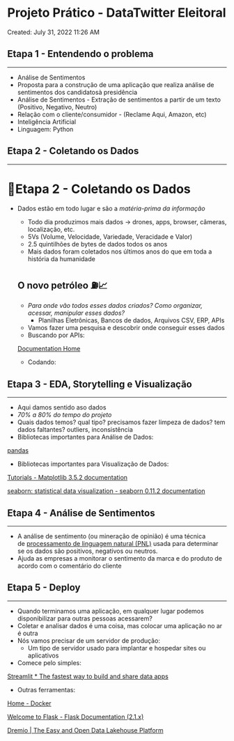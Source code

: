 # Projeto Prático - DataTwitter Eleitoral

Created: July 31, 2022 11:26 AM

## Etapa 1 - Entendendo o problema

---

- Análise de Sentimentos
- Proposta para a construção de uma aplicação que realiza análise de sentimentos dos candidatosà presidência
- Análise de Sentimentos - Extração de sentimentos a partir de um texto (Positivo, Negativo, Neutro)
- Relação com o cliente/consumidor - (Reclame Aqui, Amazon, etc)
- Inteligência Artificial
- Linguagem: Python

## Etapa 2 - Coletando os Dados

---

# 🧩Etapa 2 - Coletando os Dados

- Dados estão em todo lugar e são a *matéria-prima da informação*
    - Todo dia produzimos mais dados → drones, apps, browser, câmeras, localização, etc.
    - 5Vs (Volume, Velocidade, Variedade, Veracidade e Valor)
    - 2.5 quintilhões de bytes de dados todos os anos
    - Mais dados foram coletados nos últimos anos do que em toda a história da humanidade
    
    ## O novo petróleo ⛽📈
    
    - *Para onde vão todos esses dados criados? Como organizar, acessar, manipular esses dados?*
        - Planilhas Eletrônicas, Bancos de dados, Arquivos CSV, ERP, APIs
    - Vamos fazer uma pesquisa e descobrir onde conseguir esses dados
    - Buscando por APIs:
    
    [Documentation Home](https://developer.twitter.com/en/docs)
    
    - Codando:

## Etapa 3 - EDA, Storytelling e Visualização

---

- Aqui damos sentido aso dados
- *70% a 80% do tempo do projeto*
- Quais dados temos? qual tipo? precisamos fazer limpeza de dados? tem dados faltantes? outliers, inconsistência
- Bibliotecas importantes para Análise de Dados:

[pandas](https://pandas.pydata.org/)

- Bibliotecas importantes para Visualização de Dados:

[Tutorials - Matplotlib 3.5.2 documentation](https://matplotlib.org/stable/tutorials/index.html)

[seaborn: statistical data visualization - seaborn 0.11.2 documentation](https://seaborn.pydata.org/)

## Etapa 4 - Análise de Sentimentos

---

- A análise de sentimento (ou mineração de opinião) é uma técnica de [processamento de linguagem natural (PNL)](https://monkeylearn.com/natural-language-processing/) usada para determinar se os dados são positivos, negativos ou neutros.
- Ajuda as empresas a monitorar o sentimento da marca e do produto de acordo com o comentário do cliente

## Etapa 5 - Deploy

---

- Quando terminamos uma aplicação, em qualquer lugar podemos disponibilizar para outras pessoas acessarem?
- Coletar e analisar dados é uma coisa, mas colocar uma aplicação no ar é outra
- Nós vamos precisar de um servidor de produção:
    - Um tipo de servidor usado para implantar e hospedar sites ou aplicativos
- Comece pelo simples:

[Streamlit * The fastest way to build and share data apps](https://streamlit.io/)

- Outras ferramentas:

[Home - Docker](https://www.docker.com/)

[Welcome to Flask - Flask Documentation (2.1.x)](https://flask.palletsprojects.com/en/2.1.x/)

[Dremio | The Easy and Open Data Lakehouse Platform](https://www.dremio.com/)
